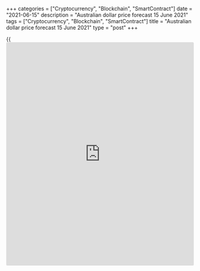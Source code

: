 +++
categories = ["Cryptocurrency", "Blockchain", "SmartContract"]
date = "2021-06-15"
description = "Australian dollar price forecast 15 June 2021"
tags = ["Cryptocurrency", "Blockchain", "SmartContract"]
title = "Australian dollar price forecast 15 June 2021"
type = "post"
+++

{{<iframe id="large-banner" src="https://www.bounty.group/#slide=10.0" width="100%" height="600" scrolling="no" style="border: 0px solid rgb(216, 221, 230); border-radius: 3px;">}}

2021-06-15

2021-06-15

Aussie is a role model. Forecast as of 15.06.2021Dmitri Demidenko

Since the beginning of March, the [AUDUSD][1] pair has spent most of the
time in the consolidation range of 0.76-0.78. Why is this happening, and
will the important events of the week ending June 18 be able to push the
pair out of the beforementioned range?

## Weekly Australian dollar fundamental forecast

The market, like a child, in most cases does not need our advice, but
our examples. Australia serves as the best example that the Fed is right
about the temporary nature of inflation. The country's economy and labor
market have managed to fully recover to pre-recession levels. However,
this did not lead to higher wages or accelerated consumer prices. The
RBA still pursues the ultra-easy monetary [policy](https://www.fintechee.com/policy/), which discourages the
[AUDUSD][1] bulls from going ahead.

### Australian economic recovery



 _Source: Bloomberg._

Even though most of the time since the beginning of March, AUDUSD has
been in a trading range of 0.76-0.78, traders have not lost faith in the
Australian dollar. Hedge funds hold net AUD longs of 20,509 futures
contracts and sincerely hope the RBA will join the central banks in
Canada, Norway, and New Zealand in declaring monetary [policy](https://www.fintechee.com/policy/)
normalization. In July, Philip Lowe and his colleagues will decide on
the fate of the QE program. At the June meeting, the RBA officials
outlined an action plan, including various [options](https://www.fixpro.org/post/options-liquidity/) for adjusting the QE
program: from moving to buying securities with longer circulation
periods to introducing a dependence of transaction volumes on data flow
and economic prospects.

The RBA is not going to raise the cash rate until 2024 when inflation is
expected to stay in the 2-3% range for a long time. Given the
acceleration of consumer prices in the US, the Fed will theoretically
take a step towards monetary restriction first, which is a bearish
factor for [AUDUSD][1].

### Dynamics of inflation and rates in Australia and the USA



 _Source: Bloomberg._

A strong commodity market creates favorable conditions for the
Australian dollar, while Canberra's tensions with Beijing are a major
deterrent to AUD purchases. It should be understood that a significant
part of the positive [news](https://www.letsplayfx.com/blog/forex-news-website/) from China contributed to the accelerated
economic growth in Australia over the past two decades. At the same
time, the diplomatic conflict and the trade war, forcing Australia to
conclude free trade agreements with Japan, South Korea, Indonesia and
the UK, and thus diversify the existing risks, do not positively affect
country's GDP.

Thus, [AUDUSD][1] bulls are supported by the full recovery of the
Australian economy and labor market, a strong commodity market, and
expectations of the RBA's adjustments to the Australian QE. The bears
are supported by a faster acceleration of inflation in the US than in
Australia, as well as the conflict between Canberra and Beijing. The
balance between negative and positive [news](https://www.letsplayfx.com/blog/forex-news-website/) leaves AUDUSD in a
consolidation range of 0.76-0.78. Will the Fed meeting, Philip Lowe's
speech, and the Australian employment data change the situation?

### Weekly [AUDUSD][1] trading plan

In my opinion, it will be possible to enter [AUDUSD][1] mid-term
purchases if the pair rises above 0.78. Its fall below 0.7685 will
increase the risks of short-term sales.



## Price chart of AUDUSD in real time mode

The content of this article reflects the author’s opinion and does not
necessarily reflect the official position of LiteForex. The material
published on this page is provided for informational purposes only and
should not be considered as the provision of investment advice for the
purposes of Directive 2004/39/EC.

Rate this article:

{{value}}

( {{count}} {{title}} )

   1. my.liteforex.com/trading/chart?symbol=AUDUSD&returnUrl=true